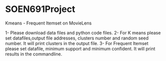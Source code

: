 # SOEN691Project
Kmeans - Frequent Itemset on MovieLens

1- Please download data files and python code files.
2- For K means please set datafiles,output file addresses, clusters number and random seed number. It will print clusters in the output file.
3- For Frequent Itemset please set datafile, minimum support and minimum confident. It will print results in the commandline.
